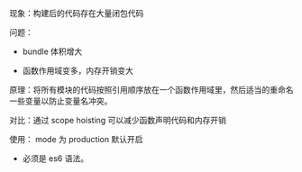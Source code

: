 现象：构建后的代码存在大量闭包代码

问题：

- bundle 体积增大

- 函数作用域变多，内存开销变大

原理：将所有模块的代码按照引用顺序放在一个函数作用域里，然后适当的重命名一些变量以防止变量名冲突。

对比：通过 scope hoisting 可以减少函数声明代码和内存开销

使用： mode 为 production 默认开启

- 必须是 es6 语法。
